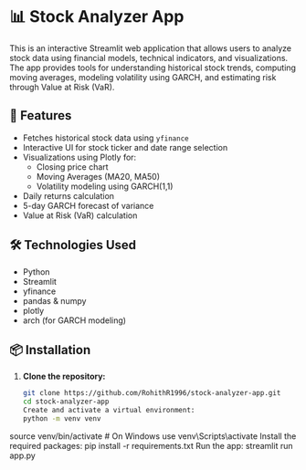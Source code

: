 # 📊 Stock Analyzer App

This is an interactive Streamlit web application that allows users to analyze stock data using financial models, technical indicators, and visualizations. The app provides tools for understanding historical stock trends, computing moving averages, modeling volatility using GARCH, and estimating risk through Value at Risk (VaR).

## 🚀 Features

- Fetches historical stock data using `yfinance`
- Interactive UI for stock ticker and date range selection
- Visualizations using Plotly for:
  - Closing price chart
  - Moving Averages (MA20, MA50)
  - Volatility modeling using GARCH(1,1)
- Daily returns calculation
- 5-day GARCH forecast of variance
- Value at Risk (VaR) calculation

## 🛠️ Technologies Used

- Python
- Streamlit
- yfinance
- pandas & numpy
- plotly
- arch (for GARCH modeling)

## 📦 Installation

1. **Clone the repository:**
   ```bash
   git clone https://github.com/RohithR1996/stock-analyzer-app.git
   cd stock-analyzer-app
   Create and activate a virtual environment:
   python -m venv venv
source venv/bin/activate  # On Windows use venv\Scripts\activate
Install the required packages:
pip install -r requirements.txt
Run the app:
streamlit run app.py
